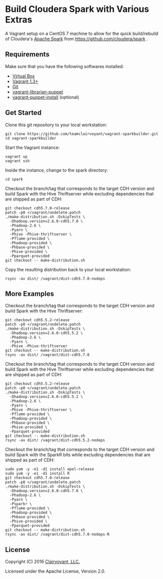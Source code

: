 # Build Cloudera Spark with Various Extras

A Vagrant setup on a CentOS 7 machine to allow for the quick build/rebuild of Cloudera's [Apache Spark](https://spark.apache.org/) from https://github.com/cloudera/spark .

## Requirements

Make sure that you have the following softwares installed:

- [Virtual Box](https://www.virtualbox.org/wiki/Downloads)
- [Vagrant 1.3+](http://www.vagrantup.com/downloads.html)
- [Git](http://git-scm.com/downloads)
- [vagrant-librarian-puppet](https://github.com/voxpupuli/vagrant-librarian-puppet)
- [vagrant-puppet-install](https://github.com/petems/vagrant-puppet-install) (optional)

## Get Started

Clone this git repository to your local workstation:
```
git clone https://github.com/teamclairvoyant/vagrant-sparkbuilder.git
cd vagrant-sparkbuilder
```

Start the Vagrant instance:
```
vagrant up
vagrant ssh
```

Inside the instance, change to the spark directory:
```
cd spark
```

Checkout the branch/tag that corresponds to the target CDH version and build Spark with the Hive Thriftserver while excluding dependencies that are shipped as part of CDH:
```
git checkout cdh5.7.0-release
patch -p0 </vagrant/undelete.patch
./make-distribution.sh -DskipTests \
  -Dhadoop.version=2.6.0-cdh5.7.0 \
  -Phadoop-2.6 \
  -Pyarn \
  -Phive -Phive-thriftserver \
  -Pflume-provided \
  -Phadoop-provided \
  -Phbase-provided \
  -Phive-provided \
  -Pparquet-provided
git checkout -- make-distribution.sh
```

Copy the resulting distribution back to your local workstation:
```
rsync -av dist/ /vagrant/dist-cdh5.7.0-nodeps
```

## More Examples

Checkout the branch/tag that corresponds to the target CDH version and build Spark with the Hive Thriftserver:
```
git checkout cdh5.5.2-release
patch -p0 </vagrant/undelete.patch
./make-distribution.sh -DskipTests \
  -Dhadoop.version=2.6.0-cdh5.5.2 \
  -Phadoop-2.6 \
  -Pyarn \
  -Phive -Phive-thriftserver
git checkout -- make-distribution.sh
rsync -av dist/ /vagrant/dist-cdh5.7.0
```

Checkout the branch/tag that corresponds to the target CDH version and build Spark with the Hive Thriftserver while excluding dependencies that are shipped as part of CDH:
```
git checkout cdh5.5.2-release
patch -p0 </vagrant/undelete.patch
./make-distribution.sh -DskipTests \
  -Dhadoop.version=2.6.0-cdh5.5.2 \
  -Phadoop-2.6 \
  -Pyarn \
  -Phive -Phive-thriftserver \
  -Pflume-provided \
  -Phadoop-provided \
  -Phbase-provided \
  -Phive-provided \
  -Pparquet-provided
git checkout -- make-distribution.sh
rsync -av dist/ /vagrant/dist-cdh5.5.2-nodeps
```

Checkout the branch/tag that corresponds to the target CDH version and build Spark with the SparkR bits while excluding dependencies that are shipped as part of CDH:
```
sudo yum -y -e1 -d1 install epel-release
sudo yum -y -e1 -d1 install R
git checkout cdh5.7.0-release
patch -p0 </vagrant/undelete.patch
./make-distribution.sh -DskipTests \
  -Dhadoop.version=2.6.0-cdh5.7.0 \
  -Phadoop-2.6 \
  -Pyarn \
  -Psparkr \
  -Pflume-provided \
  -Phadoop-provided \
  -Phbase-provided \
  -Phive-provided \
  -Pparquet-provided
git checkout -- make-distribution.sh
rsync -av dist/ /vagrant/dist-cdh5.7.0-nodeps-R
```

## License
Copyright (C) 2016 [Clairvoyant, LLC.](http://clairvoyantsoft.com/)

Licensed under the Apache License, Version 2.0.
